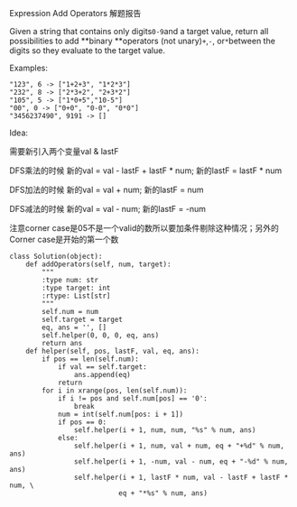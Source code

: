 Expression Add Operators 解题报告

Given a string that contains only digits`0-9`and a target value, return all possibilities to add **binary **operators \(not unary\)`+`,`-`, or`*`between the digits so they evaluate to the target value.

Examples:

```
"123", 6 -> ["1+2+3", "1*2*3"] 
"232", 8 -> ["2*3+2", "2+3*2"]
"105", 5 -> ["1*0+5","10-5"]
"00", 0 -> ["0+0", "0-0", "0*0"]
"3456237490", 9191 -> []
```

Idea:

需要新引入两个变量val & lastF

DFS乘法的时候 新的val = val - lastF + lastF \* num; 新的lastF = lastF \* num

DFS加法的时候 新的val = val + num; 新的lastF = num

DFS减法的时候 新的val = val - num; 新的lastF = -num

注意corner case是05不是一个valid的数所以要加条件剔除这种情况；另外的Corner case是开始的第一个数

```
class Solution(object):
    def addOperators(self, num, target):
        """
        :type num: str
        :type target: int
        :rtype: List[str]
        """
        self.num = num
        self.target = target
        eq, ans = '', []
        self.helper(0, 0, 0, eq, ans)
        return ans
    def helper(self, pos, lastF, val, eq, ans):
        if pos == len(self.num):
            if val == self.target:
                ans.append(eq)
            return
        for i in xrange(pos, len(self.num)):
            if i != pos and self.num[pos] == '0':
                break
            num = int(self.num[pos: i + 1])
            if pos == 0:
                self.helper(i + 1, num, num, "%s" % num, ans)
            else:
                self.helper(i + 1, num, val + num, eq + "+%d" % num, ans)
                self.helper(i + 1, -num, val - num, eq + "-%d" % num, ans)
                self.helper(i + 1, lastF * num, val - lastF + lastF * num, \
                           eq + "*%s" % num, ans)
```



